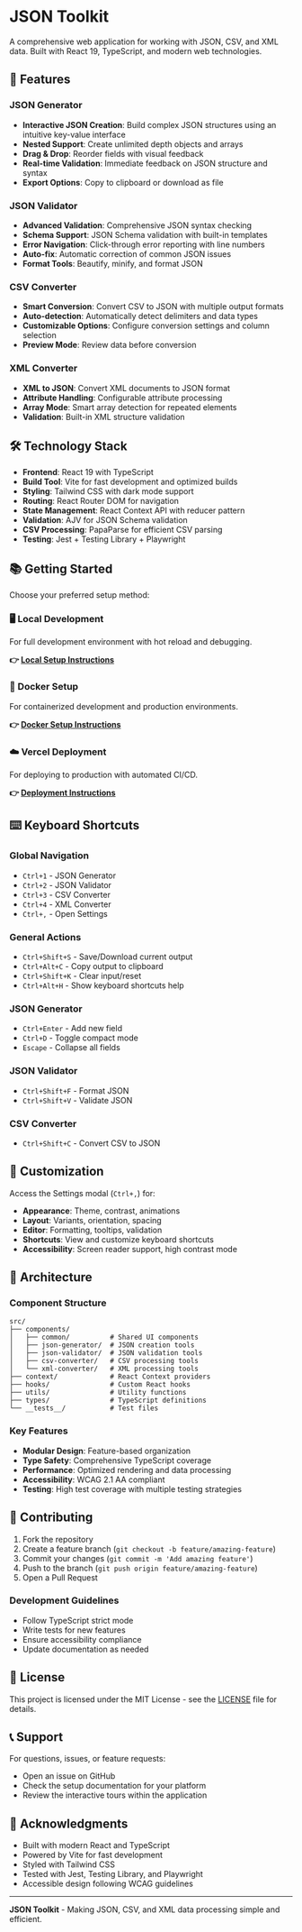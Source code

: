 # JSON Toolkit

A comprehensive web application for working with JSON, CSV, and XML data. Built with React 19, TypeScript, and modern web technologies.

## 🚀 Features

### JSON Generator
- **Interactive JSON Creation**: Build complex JSON structures using an intuitive key-value interface
- **Nested Support**: Create unlimited depth objects and arrays
- **Drag & Drop**: Reorder fields with visual feedback
- **Real-time Validation**: Immediate feedback on JSON structure and syntax
- **Export Options**: Copy to clipboard or download as file

### JSON Validator  
- **Advanced Validation**: Comprehensive JSON syntax checking
- **Schema Support**: JSON Schema validation with built-in templates
- **Error Navigation**: Click-through error reporting with line numbers
- **Auto-fix**: Automatic correction of common JSON issues
- **Format Tools**: Beautify, minify, and format JSON

### CSV Converter
- **Smart Conversion**: Convert CSV to JSON with multiple output formats
- **Auto-detection**: Automatically detect delimiters and data types
- **Customizable Options**: Configure conversion settings and column selection
- **Preview Mode**: Review data before conversion

### XML Converter
- **XML to JSON**: Convert XML documents to JSON format
- **Attribute Handling**: Configurable attribute processing
- **Array Mode**: Smart array detection for repeated elements
- **Validation**: Built-in XML structure validation

## 🛠️ Technology Stack

- **Frontend**: React 19 with TypeScript
- **Build Tool**: Vite for fast development and optimized builds
- **Styling**: Tailwind CSS with dark mode support
- **Routing**: React Router DOM for navigation
- **State Management**: React Context API with reducer pattern
- **Validation**: AJV for JSON Schema validation
- **CSV Processing**: PapaParse for efficient CSV parsing
- **Testing**: Jest + Testing Library + Playwright

## 📚 Getting Started

Choose your preferred setup method:

### 🖥️ Local Development
For full development environment with hot reload and debugging.

**👉 [Local Setup Instructions](LOCAL-SETUP.md)**

### 🐳 Docker Setup
For containerized development and production environments.

**👉 [Docker Setup Instructions](DOCKER.md)**

### ☁️ Vercel Deployment
For deploying to production with automated CI/CD.

**👉 [Deployment Instructions](DEPLOYMENT.md)**

## ⌨️ Keyboard Shortcuts

### Global Navigation
- `Ctrl+1` - JSON Generator
- `Ctrl+2` - JSON Validator  
- `Ctrl+3` - CSV Converter
- `Ctrl+4` - XML Converter
- `Ctrl+,` - Open Settings

### General Actions
- `Ctrl+Shift+S` - Save/Download current output
- `Ctrl+Alt+C` - Copy output to clipboard
- `Ctrl+Shift+K` - Clear input/reset
- `Ctrl+Alt+H` - Show keyboard shortcuts help

### JSON Generator
- `Ctrl+Enter` - Add new field
- `Ctrl+D` - Toggle compact mode
- `Escape` - Collapse all fields

### JSON Validator
- `Ctrl+Shift+F` - Format JSON
- `Ctrl+Shift+V` - Validate JSON

### CSV Converter
- `Ctrl+Shift+C` - Convert CSV to JSON

## 🎨 Customization

Access the Settings modal (`Ctrl+,`) for:

- **Appearance**: Theme, contrast, animations
- **Layout**: Variants, orientation, spacing
- **Editor**: Formatting, tooltips, validation
- **Shortcuts**: View and customize keyboard shortcuts
- **Accessibility**: Screen reader support, high contrast mode

## 🧩 Architecture

### Component Structure
```
src/
├── components/
│   ├── common/          # Shared UI components
│   ├── json-generator/  # JSON creation tools
│   ├── json-validator/  # JSON validation tools
│   ├── csv-converter/   # CSV processing tools
│   └── xml-converter/   # XML processing tools
├── context/             # React Context providers
├── hooks/               # Custom React hooks
├── utils/               # Utility functions
├── types/               # TypeScript definitions
└── __tests__/           # Test files
```

### Key Features
- **Modular Design**: Feature-based organization
- **Type Safety**: Comprehensive TypeScript coverage
- **Performance**: Optimized rendering and data processing
- **Accessibility**: WCAG 2.1 AA compliant
- **Testing**: High test coverage with multiple testing strategies

## 🤝 Contributing

1. Fork the repository
2. Create a feature branch (`git checkout -b feature/amazing-feature`)
3. Commit your changes (`git commit -m 'Add amazing feature'`)
4. Push to the branch (`git push origin feature/amazing-feature`)
5. Open a Pull Request

### Development Guidelines
- Follow TypeScript strict mode
- Write tests for new features
- Ensure accessibility compliance
- Update documentation as needed

## 📝 License

This project is licensed under the MIT License - see the [LICENSE](LICENSE) file for details.

## 📞 Support

For questions, issues, or feature requests:
- Open an issue on GitHub
- Check the setup documentation for your platform
- Review the interactive tours within the application

## 🙏 Acknowledgments

- Built with modern React and TypeScript
- Powered by Vite for fast development
- Styled with Tailwind CSS
- Tested with Jest, Testing Library, and Playwright
- Accessible design following WCAG guidelines

---

**JSON Toolkit** - Making JSON, CSV, and XML data processing simple and efficient.